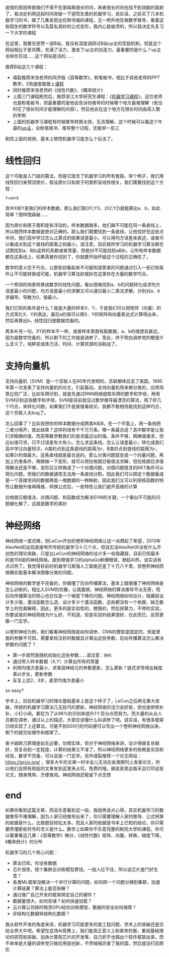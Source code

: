 疫情的原因导致我们不得不在家隔离很长时间，再者很长时间也找不到烧脑的美剧了，我决定利用这段时间突破一下望而生畏的机器学习，说实话，之前买了几本机器学习的书，跟了几集吴恩达在斯坦福的课程，无一例外地在做数学推导，看着这些陌生的数学符号以及莫名其妙的公式变形，我内心是崩溃的，所以我决定先复习一下大学的课程

在这里，我要先怒赞一波B站，我没有深度调研过B站up主的奖励机制，但是这个网站相比于爱优腾，充满了活力，激发了up主的创造力，最重要的是什么？up主会和你互动......这个网站是活的......

推荐B站这几个课程：
- 墙裂推荐宋浩老师的同济版《高等数学》，粉笔板书，相比于其他老师的PPT教学，2倍速度能跟上[课程](https://www.bilibili.com/video/av48624233)
- 同时推荐宋浩老师的《线性代数》、《概率统计》
- 上面三门课程刷完后，推荐浙江大学研究生课程：《[机器学习课程](https://www.bilibili.com/video/av82557490)》，这位老师也是粉笔板书，但最重要的是他会告诉你推导的时候哪个地方最难理解（他当时花了很长时间才能理解的内容），然后他会在这个地方花很长时间由简入繁的举例
- 上面的机器学习课程有时候推导转换太快，无法理解，这个时候可以看这个牛逼的[up主](https://www.bilibili.com/video/av31989606)，全粉笔板书，推导整个过程，还能举一反三

刷完上面的视频，基本上顿悟机器学习是怎么个玩法了。

# 线性回归
这个可能是入门级的算法，但是它隐含了机器学习的所有套路，举个例子，我们用线性回归来预测房价，假设房价只和房子的面积呈线性相关，我们需要找到这个方程：
```
Y=aX+b
```
其中X和Y是我们的样本数据，那么我们取(X1,Y1)、(X2,Y2)就能算出a、b，如此简单？图样图森破......

因为房价和房子面积是有浮动的，样本数据越多，他们越不可能在同一条直线上，所以既然样本数据是绝对正确的，那么我们需要找到一条直线，让他恰好在这些点中间，我们高中学过怎么让算式的结果误差最小，可以用均方误差来表述，或者可以看成点到这个直线的距离之和最小。请注意，目前我所学习的机器学习算法都在试图找到a、和b这样的系数或者常量，但绝对不可能找到a和b，让所有样本数据都在这条线上，如果真被你找到了，你就要开始怀疑这个过程的正确性了。

数学的意义在于巧合，让那些初看起来不可能知道答案的问题通过引入一些已知条件让不可能转换成可能，机器学习算法妙就妙在这里存在大量的数学巧合。

一个预测的场景转换成数学的线性问题，看似很难找到a、b的问题转化成求均方误差最小的问题，均方误差最小的求解又可以通过最小二乘法求解。分别对a、b求偏导，导数为0，值最小。

我们已知的条件是什么？就是大量的样本X、Y，于是我们可以用矩阵（向量）的方式简化X、Y的表达，最后a的值可以用X、Y的矩阵和向量表达式计算得出来，然后再算出b，线性回归是数据完备的。

再多补充一句，XY的样本不一样，或者样本里面有脏数据，a、b的值想去甚远。因为是数学完备的，所以剩下的工作就是调参了，至此，终于明白调参党的梗是什么含义了。纯粹变成体力活，时间、计算资源的消耗战了。

# 支持向量机
支持向量机（SVM）是一个苏联人在80年代发明的，苏联解体后去了美国，1995年第一次发表了支持向量机的论文，引起轰动。支持向量机用来做分类的，应用场景比较广泛，比如车牌识别，就是先通过RNN网络提取车牌的数字和字母，再用SVM识别这些数字和字母，SVM是目前我见过数学推导最漂亮的算法，用了好几个巧合，来转化问题。如果我们不是直接看结论，我都不敢相信能找到这种巧合，这个苏联人太bug了。

怎么回事了？比如说把你的样本数据分成两类A和B，在一个平面上，用一条线把二者分隔开，就此结束？这样的线有千千万万条，哪一条最合适？高中数学是让我们求精确的值，而高等数学教我们的是求最近似的值。条件不够，精确值难求，但近似值可求，只不过误差有大有小。怎么求这条线，怎么让误差最小，转化成我们高中学过向量知识，A类的点到这条直线的距离为r，B类的点到直线的距离为r，如果2r的值最大，这条直线就是最合适的。那么分类问题就变成一个向量问题，再加上约束条件，稍微做一下变形，就可以用拉格朗日极值法求解，但拉格朗日求值得解法还是不够，变形后又转换成了一个对偶问题，对偶问题隐含的KKT条件可以简化问题。但我们的数据通常无法用一条直线分割，因此我们可以把这个数据看成是一个高维空间的数据再低一维数据的一种映射，因此我们又可以利用核函数的特性让数据升维再降维，转换公式后，一些特性让我们避开高维的计算

拉格朗日极值法、对偶问题、和函数成为解决SVM的关键，一个看似不可能的问题被化解了，这就是数学的奥妙

# 神经网络
神经网络一度式微，但LeCun开创的卷积神经网络让这一派燃起了希望，2013年AlexNet的出现直接甩开传统机器学习十几个点，但说实话AlexNet并没有什么开创性的理论突破，只是比LeCun的神经网络的设计多一些隐藏层，目前已知最多的是156层的神经网络。直到增强学习的alphaGo刷爆眼球，掀起AI热，说实话有点过热了。我觉得目前的机器学习离强人工智能还差了十万八千里，但卷积神经网络确实能基本解决图像分类的问题。

神经网络的数学是不完备的，你搞懂了后向传播算法，基本上就搞懂了神经网络是怎么训练的，相比入SVM的优雅，让我震撼，神经网络的算法推导平淡无奇，而后向传播算法的核心也仅仅是一个梯度下降的问题。神经网络如何设计，隐藏层设计多少层，激活函数怎么选，设计多少个激活函数，这些都没有一个依据，缺乏数学上的完美解释，因此，更多的是实验性的，瞎猜的，然后拼算力，不停的实验，你要说我的神经网络为什么好，不知道，但是实验的结果很好，仅此而已，反而更像一门玄学。

以卷积神经为例，我们看看神经网络是如何调参，CNN的模型是固定的，但是里面的参数不可知，需要拿标注好的数据去计算出这些参数，后向传播算法怎么解决参数的问题了？

- 第一步居然是随机初始化这些参数......请注意：`随机`
- 通过带入样本数据（X,Y）计算出所有的常量
- 利用均值方差最小，求某层神经元的参数更新，怎么更新？链式求导得出梯度乘以步长，更新参数
- 反复上述2、3步，直至均值方差最小

so easy?

学术上，目前机器学习的理论基础基本上是这个样子了，LeCun之后再无重大突破，传统的机器学习算法几无技巧的更新，神经网络的活力会好些，但也是修修补补，小打小闹，都在为了从96%的识别率提升1个百分点而努力。而大量的从业人员都在调参，通过以上的描述，大家应该懂什么叫调参了吧。说实话，有很多框架已经实现了上述算法，可能不到500行的代码便可以写出一个卷积神经网络出来，剩下的就交给硬件和框架了。

奥卡姆剃刀原理是如无必要，勿增实体，但对于神经网络来讲，设计得越复杂越好，但复杂到一定程度，计算的结果又不准了，所以神经网络更多的依赖是实验和经验，数学不完备，可以说是一门玄学。另外墙裂推荐一个论文网站：https://arxiv.org/ ，很多大牛的文章一时半会儿无法在各类期刊上发表论文，所以他们会把有瑕疵的文章发到这里来占坑，免费的哦。据说吴恩达每天会打印这些论文，随身携带，方便查阅。神经网络还能留下点念想

# end
如果你看到这篇文章，而且乐意看到这一段，我就再说点心得，其实机器学习的数据推导不难理解，因为人家已经推导出来了，你只需要理解人家的推导、公式转换的依据是什么，比做题目轻松太多。而且人家的依据是书本上已知的结论，你只需要弄懂那些符号的含义是什么。数学上如果你不乐意完整的刷完大学的课程，你可以着重看这几章：《高等数学》微分，《线性代数》矩阵、向量、转秩、梯度下降，《概率统计》的分布

机器学习的几个核心问题：
- 算法已知，你没有数据
- 芯片很贵，搭个集群去训练模型费钱，一般人扛不住，所以说芯片是门好生意？
- 各类ML框架没解决一个并行计算的问题，如何把一个问题分摊到集群，加速计算结果？算法上能否拆解？
- 通过推广自己开发的框架绑定自己的硬件？
- 数据量很大，如何存储？如何快速加载？
- 云计算公司按时租赁GPU给你训练模型，数据的安全如何保障？
- 非结构化数据转结构化数据？

我从软件开发的角度来讲，机器学习可能更多的是工程问题，学术上的突破还是交给业界大牛吧。希望在这场AI竞赛上，我们能真正意义上和美帝抗衡，重视基础理论的研究和突破，加快计算型芯片的开发等，自己好歹也搞出个软件框架出来，而不单单是大量的调参党只做应用层创新，不然喊喊厉害了我的国，然后就没打回原形
